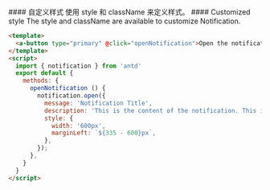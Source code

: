 
<cn>
#### 自定义样式
使用 style 和 className 来定义样式。
</cn>

<us>
#### Customized style
The style and className are available to customize Notification.
</us>

```html
<template>
  <a-button type="primary" @click="openNotification">Open the notification box</a-button>
</template>
<script>
  import { notification } from 'antd'
  export default {
    methods: {
      openNotification () {
        notification.open({
          message: 'Notification Title',
          description: 'This is the content of the notification. This is the content of the notification. This is the content of the notification.',
          style: {
            width: '600px',
            marginLeft: `${335 - 600}px`,
          },
        });
      },
    }
  }
</script>
```

